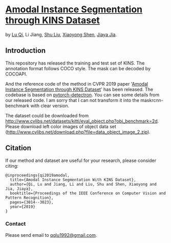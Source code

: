# [Amodal Instance Segmentation through KINS Dataset](http://jiaya.me/papers/amodel_cvpr19.pdf)
by [Lu Qi](http://www.luqi.info), Li Jiang, [Shu Liu](http://www.shuliu.me), [Xiaoyong Shen](http://xiaoyongshen.me/), [Jiaya Jia](http://www.cse.cuhk.edu.hk/leojia/).

## Introduction
This repository has released the training and test set of KINS. The annotation format follows COCO style. The mask can be decoded by COCOAPI.

And the reference code of the method in CVPR 2019 paper '[Amodal Instance Segmentation through KINS Dataset](http://jiaya.me/papers/amodel_cvpr19.pdf)' has been released. The codebase is based on [pytorch-detectron](https://github.com/roytseng-tw/Detectron.pytorch).
You can see some details from our released code. I am sorry that I can not transform it into the maskrcnn-benchmark with clear version.

The dataset could be downloaded from http://www.cvlibs.net/datasets/kitti/eval_object.php?obj_benchmark=2d. Please download left color images of object data set (http://www.cvlibs.net/download.php?file=data_object_image_2.zip).

## Citation

If our method and dataset are useful for your research, please consider citing:

    @inproceedings{qi2019amodal,
      title={Amodal Instance Segmentation With KINS Dataset},
      author={Qi, Lu and Jiang, Li and Liu, Shu and Shen, Xiaoyong and Jia, Jiaya},
      booktitle={Proceedings of the IEEE Conference on Computer Vision and Pattern Recognition},
      pages={3014--3023},
      year={2019}
    }


### Contact

Please send email to qqlu1992@gmail.com.
